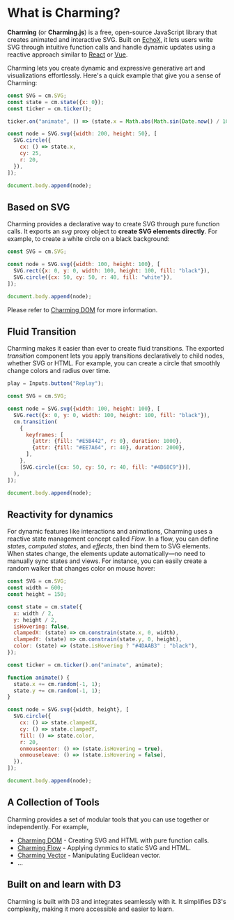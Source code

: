 # What is Charming?

**Charming** (or **Charming.js**) is a free, open-source JavaScript library that creates animated and interactive SVG. Built on [EchoX](https://echox.dev/), it lets users write SVG through intuitive function calls and handle dynamic updates using a reactive approach similar to [React](https://react.dev/) or [Vue](https://vuejs.org/).

Charming lets you create dynamic and expressive generative art and visualizations effortlessly. Here's a quick example that give you a sense of Charming:

```js eval t=module
const SVG = cm.SVG;
const state = cm.state({x: 0});
const ticker = cm.ticker();

ticker.on("animate", () => (state.x = Math.abs(Math.sin(Date.now() / 1000) * 200)));

const node = SVG.svg({width: 200, height: 50}, [
  SVG.circle({
    cx: () => state.x,
    cy: 25,
    r: 20,
  }),
]);

document.body.append(node);
```

## Based on SVG

Charming provides a declarative way to create SVG through pure function calls. It exports an _svg_ proxy object to **create SVG elements directly**. For example, to create a white circle on a black background:

```js eval t=module
const SVG = cm.SVG;

const node = SVG.svg({width: 100, height: 100}, [
  SVG.rect({x: 0, y: 0, width: 100, height: 100, fill: "black"}),
  SVG.circle({cx: 50, cy: 50, r: 40, fill: "white"}),
]);

document.body.append(node);
```

Please refer to [Charming DOM](/charming-dom) for more information.

## Fluid Transition

Charming makes it easier than ever to create fluid transitions. The exported _transition_ component lets you apply transitions declaratively to child nodes, whether SVG or HTML. For example, you can create a circle that smoothly change colors and radius over time.

```js eval code=false
play = Inputs.button("Replay");
```

```js eval t=module,replayable
const SVG = cm.SVG;

const node = SVG.svg({width: 100, height: 100}, [
  SVG.rect({x: 0, y: 0, width: 100, height: 100, fill: "black"}),
  cm.transition(
    {
      keyframes: [
        {attr: {fill: "#E5B442", r: 0}, duration: 1000},
        {attr: {fill: "#EE7A64", r: 40}, duration: 2000},
      ],
    },
    [SVG.circle({cx: 50, cy: 50, r: 40, fill: "#4B68C9"})],
  ),
]);

document.body.append(node);
```

## Reactivity for dynamics

For dynamic features like interactions and animations, Charming uses a reactive state management concept called _Flow_. In a flow, you can define _states_, _computed states_, and _effects_, then bind them to SVG elements. When states change, the elements update automatically—no need to manually sync states and views. For instance, you can easily create a random walker that changes color on mouse hover:

```js eval t=module
const SVG = cm.SVG;
const width = 600;
const height = 150;

const state = cm.state({
  x: width / 2,
  y: height / 2,
  isHovering: false,
  clampedX: (state) => cm.constrain(state.x, 0, width),
  clampedY: (state) => cm.constrain(state.y, 0, height),
  color: (state) => (state.isHovering ? "#4DAAB3" : "black"),
});

const ticker = cm.ticker().on("animate", animate);

function animate() {
  state.x += cm.random(-1, 1);
  state.y += cm.random(-1, 1);
}

const node = SVG.svg({width, height}, [
  SVG.circle({
    cx: () => state.clampedX,
    cy: () => state.clampedY,
    fill: () => state.color,
    r: 20,
    onmouseenter: () => (state.isHovering = true),
    onmouseleave: () => (state.isHovering = false),
  }),
]);

document.body.append(node);
```

## A Collection of Tools

Charming provides a set of modular tools that you can use together or independently. For example,

- [Charming DOM](/charming-dom) - Creating SVG and HTML with pure function calls.
- [Charming Flow](/charming-flow) - Applying dynmics to static SVG and HTML.
- [Charming Vector](/charming-vector) - Manipulating Euclidean vector.
- ...

## Built on and learn with D3

Charming is built with D3 and integrates seamlessly with it. It simplifies D3's complexity, making it more accessible and easier to learn.
